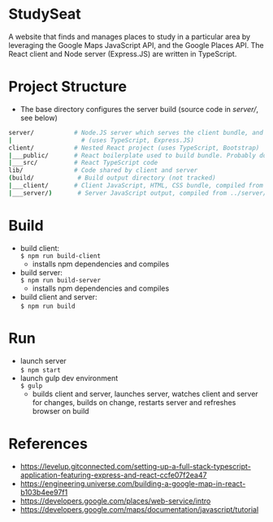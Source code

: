 # StudySeat
A website that finds and manages places to study in a particular area by leveraging the Google Maps JavaScript API, and the Google Places API. The React client and Node server (Express.JS) are written in TypeScript. 

# Project Structure
 * The base directory configures the server build (source code in *server/*, see below)
```bash
server/           # Node.JS server which serves the client bundle, and handles HTTP requests 
|                   # (uses TypeScript, Express.JS)
client/           # Nested React project (uses TypeScript, Bootstrap)
|___public/       # React boilerplate used to build bundle. Probably don't ever need to edit
|___src/          # React TypeScript code
lib/              # Code shared by client and server
(build/            # Build output directory (not tracked)            
|___client/       # Client JavaScript, HTML, CSS bundle, compiled from ../client/
|___server/)       # Server JavaScript output, compiled from ../server/
```

# Build
 * build client:                
    ```$ npm run build-client```
    * installs npm dependencies and compiles
 * build server:                
    ```$ npm run build-server```
    * installs npm dependencies and compiles
 * build client and server:     
    ```$ npm run build```

# Run
 * launch server                
    ```$ npm start```
 * launch gulp dev environment  
    ```$ gulp```
    * builds client and server, launches server, watches
        client and server for changes, builds on change, 
        restarts server and refreshes browser on build

# References
 * https://levelup.gitconnected.com/setting-up-a-full-stack-typescript-application-featuring-express-and-react-ccfe07f2ea47
 * https://engineering.universe.com/building-a-google-map-in-react-b103b4ee97f1
 * https://developers.google.com/places/web-service/intro
 * https://developers.google.com/maps/documentation/javascript/tutorial